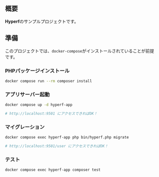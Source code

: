 ## 概要
**Hyperf**のサンプルプロジェクトです。

## 準備
このプロジェクトでは、``docker-compose``がインストールされていることが前提です。

### PHPパッケージインストール
```bash
docker compose run --rm composer install
```

### アプリサーバー起動
```bash
docker compose up -d hyperf-app

# http://localhost:9501 にアクセスできればOK！
```

### マイグレーション
```bash
docker compose exec hyperf-app php bin/hyperf.php migrate

# http://localhost:9501/user にアクセスできればOK！
```

### テスト
```bash
docker compose exec hyperf-app composer test
```
